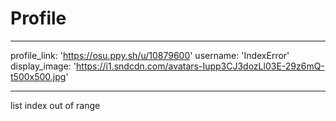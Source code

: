 # Profile

---

profile_link: 'https://osu.ppy.sh/u/10879600'
username: 'IndexError'
display_image: 'https://i1.sndcdn.com/avatars-Iupp3CJ3dozLl03E-29z6mQ-t500x500.jpg'

---

list index out of range